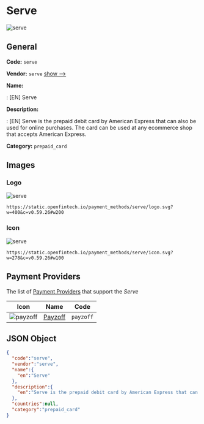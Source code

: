 
# Serve 
![serve](https://static.openfintech.io/payment_methods/serve/logo.svg?w=400&c=v0.59.26#w200)  

## General 
**Code:** `serve` 
 
**Vendor:** `serve` [show -->](/vendors/serve/) 
 
**Name:** 
 
:	[EN] Serve 
 
**Description:** 
 
: [EN] Serve is the prepaid debit card by American Express that can also be used for online purchases. The card can be used at any ecommerce shop that accepts American Express. 
 
**Category:** `prepaid_card` 
 

## Images 

### Logo 
![serve](https://static.openfintech.io/payment_methods/serve/logo.svg?w=400&c=v0.59.26#w200)  

```
https://static.openfintech.io/payment_methods/serve/logo.svg?w=400&c=v0.59.26#w200
```  

### Icon 
![serve](https://static.openfintech.io/payment_methods/serve/icon.svg?w=278&c=v0.59.26#w100)  

```
https://static.openfintech.io/payment_methods/serve/icon.svg?w=278&c=v0.59.26#w100
```  

## Payment Providers 
 
The list of [Payment Providers](/payment-providers/) that support the _Serve_ 

|Icon|Name|Code| 
|:---:|:---:|:---:| 
|![payzoff](https://static.openfintech.io/payment_providers/payzoff/icon.svg?w=278&c=v0.59.26#w100) |[Payzoff](/payment-providers/payzoff/)|`payzoff`| 
 

## JSON Object 

```json
{
  "code":"serve",
  "vendor":"serve",
  "name":{
    "en":"Serve"
  },
  "description":{
    "en":"Serve is the prepaid debit card by American Express that can also be used for online purchases.\u00a0The card can be used at any ecommerce shop that accepts American Express."
  },
  "countries":null,
  "category":"prepaid_card"
}
```  

